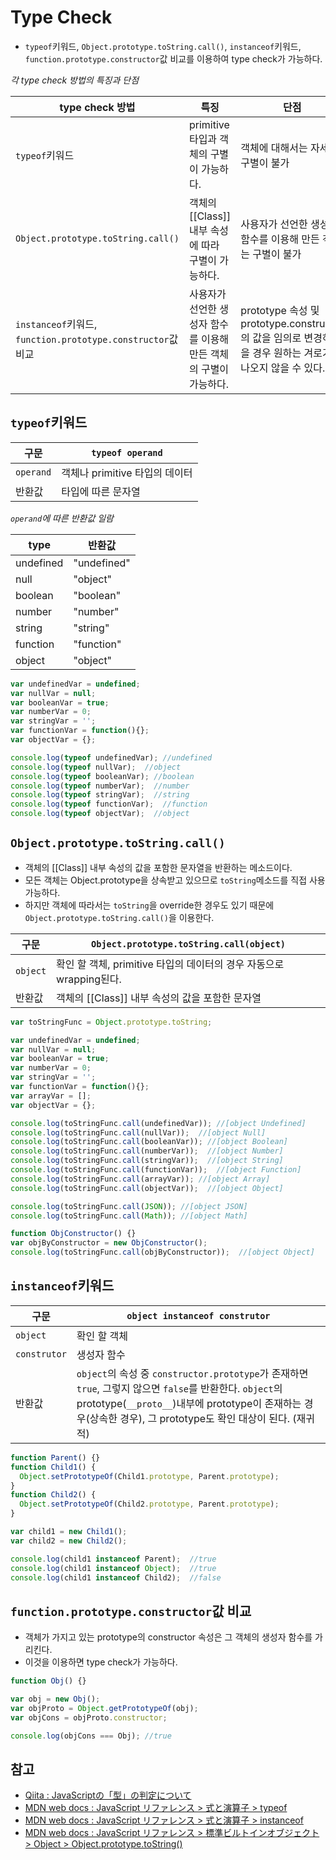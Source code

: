# Type Check
- `typeof`키워드, `Object.prototype.toString.call()`, `instanceof`키워드, `function.prototype.constructor`값 비교를 이용하여 type check가 가능하다.

*각 type check 방법의 특징과 단점*

type check 방법 | 특징 | 단점
---------------|------|-------
`typeof`키워드 | primitive 타입과 객체의 구별이 가능하다. | 객체에 대해서는 자세한 구별이 불가
`Object.prototype.toString.call()` | 객체의 [[Class]] 내부 속성에 따라 구별이 가능하다. | 사용자가 선언한 생성자 함수를 이용해 만든 객체는 구별이 불가
`instanceof`키워드, `function.prototype.constructor`값 비교 | 사용자가 선언한 생성자 함수를 이용해 만든 객체의 구별이 가능하다. | prototype 속성 및 prototype.constructor의 값을 임의로 변경하였을 경우 원하는 겨로가가 나오지 않을 수 있다.

## `typeof`키워드

구문 | `typeof operand`
----|------------------
`operand` | 객체나 primitive 타입의 데이터
반환값 | 타입에 따른 문자열

*`operand`에 따른 반환값 일람*

type | 반환값
-----|-------
undefined | "undefined"
null | "object"
boolean | "boolean"
number | "number"
string | "string"
function | "function"
object | "object"

```javascript
var undefinedVar = undefined;
var nullVar = null;
var booleanVar = true;
var numberVar = 0;
var stringVar = '';
var functionVar = function(){};
var objectVar = {};

console.log(typeof undefinedVar); //undefined
console.log(typeof nullVar);  //object
console.log(typeof booleanVar); //boolean
console.log(typeof numberVar);  //number
console.log(typeof stringVar);  //string
console.log(typeof functionVar);  //function
console.log(typeof objectVar);  //object
```

## `Object.prototype.toString.call()`
- 객체의 [[Class]] 내부 속성의 값을 포함한 문자열을 반환하는 메소드이다.
- 모든 객체는 Object.prototype을 상속받고 있으므로 `toString`메소드를 직접 사용가능하다.
- 하지만 객체에 따라서는 `toString`을 override한 경우도 있기 때문에 `Object.prototype.toString.call()`을 이용한다.

구문 | `Object.prototype.toString.call(object)`
----|-----------------------------------------
`object` | 확인 할 객체, primitive 타입의 데이터의 경우 자동으로 wrapping된다.
반환값 | 객체의 [[Class]] 내부 속성의 값을 포함한 문자열

```javascript
var toStringFunc = Object.prototype.toString;

var undefinedVar = undefined;
var nullVar = null;
var booleanVar = true;
var numberVar = 0;
var stringVar = '';
var functionVar = function(){};
var arrayVar = [];
var objectVar = {};

console.log(toStringFunc.call(undefinedVar)); //[object Undefined]
console.log(toStringFunc.call(nullVar));  //[object Null]
console.log(toStringFunc.call(booleanVar)); //[object Boolean]
console.log(toStringFunc.call(numberVar));  //[object Number]
console.log(toStringFunc.call(stringVar));  //[object String]
console.log(toStringFunc.call(functionVar));  //[object Function]
console.log(toStringFunc.call(arrayVar)); //[object Array]
console.log(toStringFunc.call(objectVar));  //[object Object]

console.log(toStringFunc.call(JSON)); //[object JSON]
console.log(toStringFunc.call(Math)); //[object Math]

function ObjConstructor() {}
var objByConstructor = new ObjConstructor();
console.log(toStringFunc.call(objByConstructor));  //[object Object]
```

## `instanceof`키워드

구문 | `object instanceof construtor`
----|--------------------------------
`object` | 확인 할 객체
`construtor` | 생성자 함수
반환값 | `object`의 속성 중 `constructor.prototype`가 존재하면 `true`, 그렇지 않으면 `false`를 반환한다. `object`의 prototype(`__proto__`)내부에 prototype이 존재하는 경우(상속한 경우), 그 prototype도 확인 대상이 된다. (재귀적)

```javascript
function Parent() {}
function Child1() {
  Object.setPrototypeOf(Child1.prototype, Parent.prototype);
}
function Child2() {
  Object.setPrototypeOf(Child2.prototype, Parent.prototype);
}

var child1 = new Child1();
var child2 = new Child2();

console.log(child1 instanceof Parent);  //true
console.log(child1 instanceof Object);  //true
console.log(child1 instanceof Child2);  //false
```

## `function.prototype.constructor`값 비교
- 객체가 가지고 있는 prototype의 constructor 속성은 그 객체의 생성자 함수를 가리킨다.
- 이것을 이용하면 type check가 가능하다.

```javascript
function Obj() {}

var obj = new Obj();
var objProto = Object.getPrototypeOf(obj);
var objCons = objProto.constructor;

console.log(objCons === Obj); //true
```

## 참고
- [Qiita : JavaScriptの「型」の判定について](https://qiita.com/south37/items/c8d20a069fcbfe4fce85)
- [MDN web docs : JavaScript リファレンス > 式と演算子 > typeof](https://developer.mozilla.org/ja/docs/Web/JavaScript/Reference/Operators/typeof)
- [MDN web docs : JavaScript リファレンス > 式と演算子 > instanceof](https://developer.mozilla.org/ja/docs/Web/JavaScript/Reference/Operators/instanceof)
- [MDN web docs :  JavaScript リファレンス > 標準ビルトインオブジェクト > Object > Object.prototype.toString()](https://developer.mozilla.org/ja/docs/Web/JavaScript/Reference/Global_Objects/Object/toString)